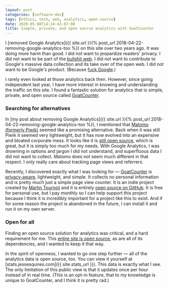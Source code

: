 ```yaml
---
layout: post
categories: [software-dev]
tags: [ethics, tech, web, analytics, open-source]
date: 2020-05-08T14:24:43-07:00
title: Simple, private, and open source analytics with GoatCounter
---
```


I [removed Google Analytics]({{ site.url }}{% post_url 2018-04-22-removing-google-analytics-too %}) on this site over two years ago. It was doing more harm than good. I did not want to jeopardize readers' privacy. I did not want to be part of the [bullshit web](https://pxlnv.com/blog/bullshit-web/). I did not want to contribute to Google's massive data collection and its take over of the open web. I did not want to be Google's product. (Because [fuck Google](https://en.wikipedia.org/wiki/2018_Google_walkouts).)

I rarely even looked at those analytics back then. However, since going independent last year, I have more interest in knowing and understanding the traffic on this site. I found a fantastic solution for analytics that is simple, private, and open source called [GoatCounter](https://www.goatcounter.com).

<!--excerpt-->

### Searching for alternatives

In [my post about removing Google Analytics]({{ site.url }}{% post_url 2018-04-22-removing-google-analytics-too %}), I mentioned that [Matomo (formerly Piwik)](https://matomo.org) seemed like a promising alternative. Back when it was still Piwik it seemed very lightweight, but it has now evolved into an expensive and bloated corporate mess. It looks like it is [still open source](https://github.com/matomo-org), which is great, but it is simply too much for my needs. With Google Analytics, I was drowning in options and jargon I did not understand, and superfluous data I did not want to collect. Matomo does not seem much different in that respect. I only really care about tracking page views and referrers.

Recently, I discovered exactly what I was looking for &mdash; [GoatCounter](https://www.goatcounter.com) is [privacy-aware](https://www.goatcounter.com/privacy), lightweight, and simple. It collects no personal information and is pretty much just a simple page view counter. It is an indie project created by [Martin Tournoij](https://github.com/arp242) and it is entirely [open source on GitHub](https://github.com/zgoat/goatcounter). It is free for personal use, but I pay monthly so I can help support this project because I think it is incredibly important for a project like this to exist. And if for some reason the project is abandoned in the future, I can install it and run it on my own server.

### Open for all

Finding an open source solution for analytics was critical, and a hard requirement for me. This [entire site is open source](https://github.com/jessesquires/jessesquires.com), as are all of its dependencies, and I wanted to keep it that way.

In the spirit of openness, I wanted to go one step further &mdash; all of the analytics data is open source, too. You can view it yourself at [stats.jessesquires.com]({{ site.stats_url }}). This data is exactly what I see. The only limitation of this public view is that it updates once per hour instead of in real time. (This is an opt-in feature, that to my knowledge is unique to GoatCounter, and I think it is pretty rad.)
